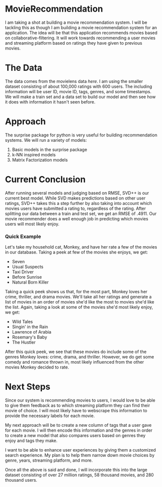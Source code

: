 # MovieRecommendation

I am taking a shot at building a movie recommendation system. I will be tackling
this as though I am building a movie recommendation system for an application.
The idea will be that this application recommends movies based on collaborative-filtering.
It will work towards recommending a user movies and streaming platform based on
ratings they have given to previous movies.

# The Data
The data comes from the movielens data *here*. I am using the smaller dataset
consisting of about 100,000 ratings with 600 users. The including information
will be user ID, movie ID, tags, genres, and some timestamps. We will make a 
train set and a data set to build our model and then see how it does with information
it hasn't seen before.

# Approach
The surprise package for python is very useful for building recommendation systems.
We will run a variety of models:
1. Basic models in the surprise package
2. k-NN inspired models
3. Matrix Factorization models

# Current Conclusion
After running several models and judging based on RMSE, SVD++ is our current
best model. While SVD makes predictions based on other user ratings, SVD++ takes
this a step further by also taking into account which movies users have submitted
a rating to, regardless of the rating. After splitting our data between a train
and test set, we get an RMSE of .4911. Our movie recommender does a well enough
job in predicting which movies users will most likely enjoy.

### Quick Example
Let's take my household cat, Monkey, and have her rate a few of the movies in our
database. Taking a peek at few of the movies she enjoys, we get:
* Seven
* Usual Suspects
* Taxi Driver
* Before Sunrise
* Natural Born Killer

Taking a quick peek shows us that, for the most part, Monkey loves her crime, thriller,
and drama movies. We'll take all her ratings and generate a list of movies in an order
of movies she'd like the most to movies she'd like the list. Again, taking a look
at some of the movies she'd most likely enjoy, we get:
* Wild Tales
* Singin' in the Rain
* Lawrence of Arabia
* Rosemary's Baby
* The Hustler

After this quick peek, we see that these movies do include some of the genres
Monkey loves: crime, drama, and thriller. However, we do get some comedy and
romance thrown in, most likely influenced from the other movies Monkey decided
to rate.

# Next Steps
Since our system is recommending movies to users, I would love to be able to
give them feedback as to which streaming platform they can find their movie of
choice. I will most likely have to webscrape this information to provide the
necessary labels for each movie. 

My next approach will be to create a new column
of tags that a user gave for each movie. I will then encode this information
and the genres in order to create a new model that also compares users based on
genres they enjoy and tags they make.

I want to be able to enhance user experiences by giving them a customized
search experience. My plan is to help them narrow down movie choices by genre, years, 
streaming platform, and more.

Once all the above is said and done, I will incorporate this into the large dataset
consisting of over 27 million ratings, 58 thousand movies, and 280 thousand users.
